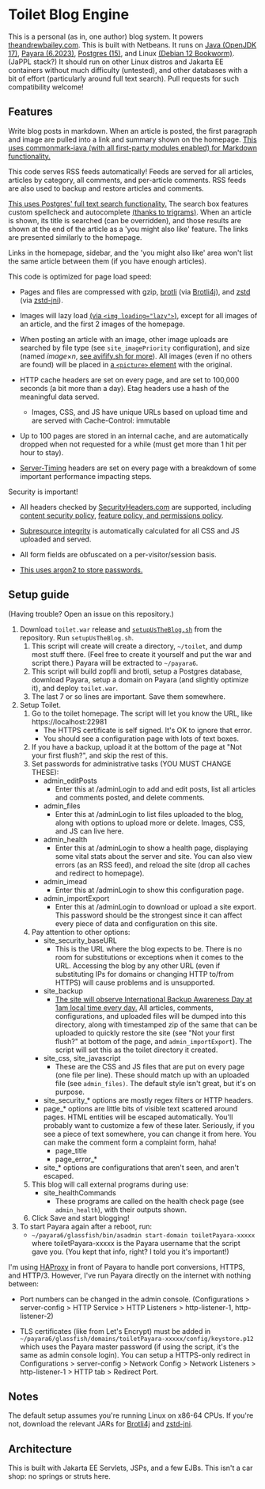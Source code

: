 # Toilet Blog Engine

This is a personal (as in, one author) blog system. It powers [theandrewbailey.com](https://theandrewbailey.com/). This is built with Netbeans. It runs on [Java (OpenJDK 17)](https://openjdk.org/), [Payara (6.2023)](https://www.payara.fish/), [Postgres (15)](https://www.postgresql.org/), and Linux [(Debian 12 Bookworm)](https://www.debian.org/). (JaPPL stack?) It should run on other Linux distros and Jakarta EE containers without much difficulty (untested), and other databases with a bit of effort (particularly around full text search). Pull requests for such compatibility welcome!

## Features

Write blog posts in markdown. When an article is posted, the first paragraph and image are pulled into a link and summary shown on the homepage. [This uses commonmark-java (with all first-party modules enabled) for Markdown functionality.](https://github.com/commonmark/commonmark-java)

This code serves RSS feeds automatically! Feeds are served for all articles, articles by category, all comments, and per-article comments. RSS feeds are also used to backup and restore articles and comments.

[This uses Postgres' full text search functionality.](https://www.postgresql.org/docs/current/textsearch.html) The search box features custom spellcheck and autocomplete [(thanks to trigrams)](https://www.postgresql.org/docs/current/pgtrgm.html). When an article is shown, its title is searched (can be overridden), and those results are shown at the end of the article as a 'you might also like' feature. The links are presented similarly to the homepage.

Links in the homepage, sidebar, and the 'you might also like' area won't list the same article between them (if you have enough articles).

This code is optimized for page load speed:

* Pages and files are compressed with gzip, [brotli](https://github.com/google/brotli) (via [Brotli4j](https://github.com/hyperxpro/Brotli4j)), and [zstd](https://facebook.github.io/zstd/) (via [zstd-jni](https://github.com/luben/zstd-jni)).

* Images will lazy load [(via `<img loading="lazy">`)](https://developer.mozilla.org/en-US/docs/Web/HTML/Element/img#loading), except for all images of an article, and the first 2 images of the homepage.

* When posting an article with an image, other image uploads are searched by file type (see `site_imagePriority` configuration), and size (named *image*×*n*, [see avifify.sh for more](https://gist.github.com/theandrewbailey/4e05e20a229ef2f2c1f9a6d0e326ec2a)). All images (even if no others are found) will be placed in [a `<picture>` element](https://developer.mozilla.org/en-US/docs/Web/HTML/Element/picture) with the original.

* HTTP cache headers are set on every page, and are set to 100,000 seconds (a bit more than a day). Etag headers use a hash of the meaningful data served.
	* Images, CSS, and JS have unique URLs based on upload time and are served with Cache-Control: immutable

* Up to 100 pages are stored in an internal cache, and are automatically dropped when not requested for a while (must get more than 1 hit per hour to stay).

* [Server-Timing](https://developer.mozilla.org/en-US/docs/Web/API/Performance_API/Server_timing) headers are set on every page with a breakdown of some important performance impacting steps.

Security is important!

* All headers checked by [SecurityHeaders.com](https://securityheaders.com/) are supported, including [content security policy](https://developer.mozilla.org/en-US/docs/Web/HTTP/CSP), [feature policy, and permissions policy](https://developer.mozilla.org/en-US/docs/Web/HTTP/Permissions_Policy).

* [Subresource integrity](https://developer.mozilla.org/en-US/docs/Web/Security/Subresource_Integrity) is automatically calculated for all CSS and JS uploaded and served.

* All form fields are obfuscated on a per-visitor/session basis.

* [This uses argon2 to store passwords.](https://github.com/Password4j/password4j)

## Setup guide

(Having trouble? Open an issue on this repository.)

1. Download `toilet.war` release and [`setupUsTheBlog.sh`](https://github.com/theandrewbailey/toilet/blob/master/setupUsTheBlog.sh) from the repository. Run `setupUsTheBlog.sh`.
	1. This script will create will create a directory, `~/toilet`, and dump most stuff there. (Feel free to create it yourself and put the war and script there.) Payara will be extracted to `~/payara6`.
	1. This script will build zopfli and brotli, setup a Postgres database, download Payara, setup a domain on Payara (and slightly optimize it), and deploy `toilet.war`.
	1. The last 7 or so lines are important. Save them somewhere.
1. Setup Toilet.
	1. Go to the toilet homepage. The script will let you know the URL, like https://localhost:22981
		* The HTTPS certificate is self signed. It's OK to ignore that error.
		* You should see a configuration page with lots of text boxes.
	1. If you have a backup, upload it at the bottom of the page at "Not your first flush?", and skip the rest of this.
	1. Set passwords for administrative tasks (YOU MUST CHANGE THESE):
		* admin_editPosts
			* Enter this at /adminLogin to add and edit posts, list all articles and comments posted, and delete comments.
		* admin_files
			* Enter this at /adminLogin to list files uploaded to the blog, along with options to upload more or delete. Images, CSS, and JS can live here.
		* admin_health
			* Enter this at /adminLogin to show a health page, displaying some vital stats about the server and site. You can also view errors (as an RSS feed), and reload the site (drop all caches and redirect to homepage).
		* admin_imead
			* Enter this at /adminLogin to show this configuration page.
		* admin_importExport
			* Enter this at /adminLogin to download or upload a site export. This password should be the strongest since it can affect every piece of data and configuration on this site.
	1. Pay attention to other options:
		* site_security_baseURL
			* This is the URL where the blog expects to be. There is no room for substitutions or exceptions when it comes to the URL. Accessing the blog by any other URL (even if substituting IPs for domains or changing HTTP to/from HTTPS) will cause problems and is unsupported.
		* site_backup
			* [The site will observe International Backup Awareness Day at 1am local time every day.](https://blog.codinghorror.com/international-backup-awareness-day/) All articles, comments, configurations, and uploaded files will be dumped into this directory, along with timestamped zip of the same that can be uploaded to quickly restore the site (see "Not your first flush?" at bottom of the page, and `admin_importExport`). The script will set this as the toilet directory it created.
		* site_css, site_javascript
			* These are the CSS and JS files that are put on every page (one file per line). These should match up with an uploaded file (see `admin_files)`. The default style isn't great, but it's on purpose.
		* site_security_* options are mostly regex filters or HTTP headers.
		* page_* options are little bits of visible text scattered around pages. HTML entities will be escaped automatically. You'll probably want to customize a few of these later. Seriously, if you see a piece of text somewhere, you can change it from here. You can make the comment form a complaint form, haha!
			* page_title
			* page_error_*
		* site_* options are configurations that aren't seen, and aren't escaped.
	1. This blog will call external programs during use:
		* site_healthCommands
			* These programs are called on the health check page (see `admin_health`), with their outputs shown.
	1. Click Save and start blogging!
1. To start Payara again after a reboot, run:
	* `~/payara6/glassfish/bin/asadmin start-domain toiletPayara-xxxxx` where toiletPayara-xxxxx is the Payara username that the script gave you. (You kept that info, right? I told you it's important!)

I'm using [HAProxy](https://www.haproxy.org/) in front of Payara to handle port conversions, HTTPS, and HTTP/3. However, I've run Payara directly on the internet with nothing between:

* Port numbers can be changed in the admin console. (Configurations > server-config > HTTP Service > HTTP Listeners > http-listener-1, http-listener-2)

* TLS certificates (like from Let's Encrypt) must be added in `~/payara6/glassfish/domains/toiletPayara-xxxxx/config/keystore.p12` which uses the Payara master password (if using the script, it's the same as admin console login). You can setup a HTTPS-only redirect in Configurations > server-config > Network Config > Network Listeners > http-listener-1 > HTTP tab > Redirect Port.

## Notes

The default setup assumes you're running Linux on x86-64 CPUs. If you're not, download the relevant JARs for [Brotli4j](https://repo1.maven.org/maven2/com/aayushatharva/brotli4j/) and [zstd-jni](https://repo1.maven.org/maven2/com/github/luben/zstd-jni/).

## Architecture

This is built with Jakarta EE Servlets, JSPs, and a few EJBs. This isn't a car shop: no springs or struts here.
